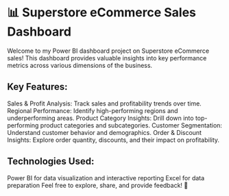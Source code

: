 # 📊 Superstore eCommerce Sales Dashboard
Welcome to my Power BI dashboard project on Superstore eCommerce sales! This dashboard provides valuable insights into key performance metrics across various dimensions of the business.

## Key Features:
Sales & Profit Analysis: Track sales and profitability trends over time.
Regional Performance: Identify high-performing regions and underperforming areas.
Product Category Insights: Drill down into top-performing product categories and subcategories.
Customer Segmentation: Understand customer behavior and demographics.
Order & Discount Insights: Explore order quantity, discounts, and their impact on profitability.
## Technologies Used:
Power BI for data visualization and interactive reporting
Excel for data preparation
Feel free to explore, share, and provide feedback! 🚀
